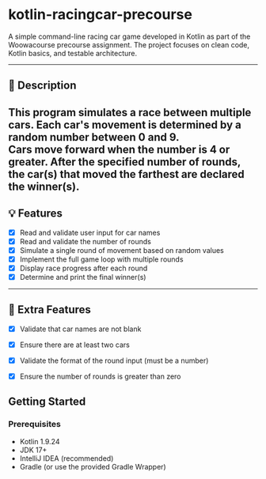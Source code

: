 # kotlin-racingcar-precourse

A simple command-line racing car game developed in Kotlin as part of the Woowacourse precourse assignment. The project focuses on clean code, Kotlin basics, and testable architecture.

---

## 📖 Description

This program simulates a race between multiple cars. Each car's movement is determined by a random number between 0 and 9.  
Cars move forward when the number is **4 or greater**. After the specified number of rounds, the car(s) that moved the farthest are declared the winner(s).
---

##  💡 Features

- [x] Read and validate user input for car names
- [x] Read and validate the number of rounds
- [x] Simulate a single round of movement based on random values
- [x] Implement the full game loop with multiple rounds
- [x] Display race progress after each round
- [x] Determine and print the final winner(s)

---

## 🚀 Extra Features

- [x] Validate that car names are not blank
- [x] Ensure there are at least two cars
- [x] Validate the format of the round input (must be a number)
- [x] Ensure the number of rounds is greater than zero


## Getting Started

### Prerequisites

- Kotlin 1.9.24
- JDK 17+
- IntelliJ IDEA (recommended)
- Gradle (or use the provided Gradle Wrapper)
